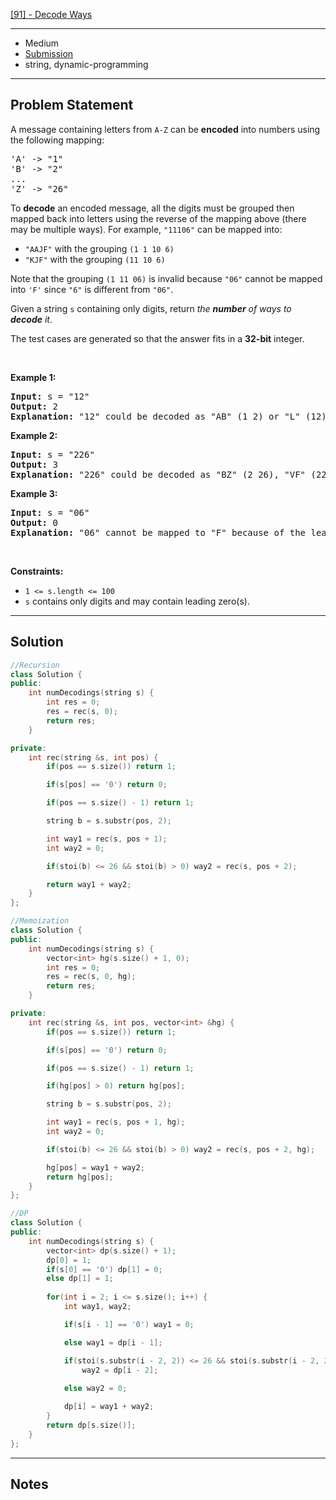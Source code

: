 [[91] - Decode Ways](https://leetcode.com/problems/decode-ways)

---

- Medium
- [Submission]()
- string, dynamic-programming

---

## Problem Statement

<p>A message containing letters from <code>A-Z</code> can be <strong>encoded</strong> into numbers using the following mapping:</p>

<pre>
&#39;A&#39; -&gt; &quot;1&quot;
&#39;B&#39; -&gt; &quot;2&quot;
...
&#39;Z&#39; -&gt; &quot;26&quot;
</pre>

<p>To <strong>decode</strong> an encoded message, all the digits must be grouped then mapped back into letters using the reverse of the mapping above (there may be multiple ways). For example, <code>&quot;11106&quot;</code> can be mapped into:</p>

<ul>
	<li><code>&quot;AAJF&quot;</code> with the grouping <code>(1 1 10 6)</code></li>
	<li><code>&quot;KJF&quot;</code> with the grouping <code>(11 10 6)</code></li>
</ul>

<p>Note that the grouping <code>(1 11 06)</code> is invalid because <code>&quot;06&quot;</code> cannot be mapped into <code>&#39;F&#39;</code> since <code>&quot;6&quot;</code> is different from <code>&quot;06&quot;</code>.</p>

<p>Given a string <code>s</code> containing only digits, return <em>the <strong>number</strong> of ways to <strong>decode</strong> it</em>.</p>

<p>The test cases are generated so that the answer fits in a <strong>32-bit</strong> integer.</p>

<p>&nbsp;</p>
<p><strong class="example">Example 1:</strong></p>

<pre>
<strong>Input:</strong> s = &quot;12&quot;
<strong>Output:</strong> 2
<strong>Explanation:</strong> &quot;12&quot; could be decoded as &quot;AB&quot; (1 2) or &quot;L&quot; (12).
</pre>

<p><strong class="example">Example 2:</strong></p>

<pre>
<strong>Input:</strong> s = &quot;226&quot;
<strong>Output:</strong> 3
<strong>Explanation:</strong> &quot;226&quot; could be decoded as &quot;BZ&quot; (2 26), &quot;VF&quot; (22 6), or &quot;BBF&quot; (2 2 6).
</pre>

<p><strong class="example">Example 3:</strong></p>

<pre>
<strong>Input:</strong> s = &quot;06&quot;
<strong>Output:</strong> 0
<strong>Explanation:</strong> &quot;06&quot; cannot be mapped to &quot;F&quot; because of the leading zero (&quot;6&quot; is different from &quot;06&quot;).
</pre>

<p>&nbsp;</p>
<p><strong>Constraints:</strong></p>

<ul>
	<li><code>1 &lt;= s.length &lt;= 100</code></li>
	<li><code>s</code> contains only digits and may contain leading zero(s).</li>
</ul>


---

## Solution

```cpp
//Recursion
class Solution {
public:
    int numDecodings(string s) {
        int res = 0;
        res = rec(s, 0);
        return res;
    }

private:
    int rec(string &s, int pos) {
        if(pos == s.size()) return 1;

        if(s[pos] == '0') return 0;

        if(pos == s.size() - 1) return 1;

        string b = s.substr(pos, 2);

        int way1 = rec(s, pos + 1);
        int way2 = 0;

        if(stoi(b) <= 26 && stoi(b) > 0) way2 = rec(s, pos + 2);

        return way1 + way2;
    }
};

//Memoization
class Solution {
public:
    int numDecodings(string s) {
        vector<int> hg(s.size() + 1, 0);
        int res = 0;
        res = rec(s, 0, hg);
        return res;
    }

private:
    int rec(string &s, int pos, vector<int> &hg) {
        if(pos == s.size()) return 1;

        if(s[pos] == '0') return 0;

        if(pos == s.size() - 1) return 1;

        if(hg[pos] > 0) return hg[pos];

        string b = s.substr(pos, 2);

        int way1 = rec(s, pos + 1, hg);
        int way2 = 0;

        if(stoi(b) <= 26 && stoi(b) > 0) way2 = rec(s, pos + 2, hg);

        hg[pos] = way1 + way2;
        return hg[pos];
    }
};

//DP
class Solution {
public:
    int numDecodings(string s) {
        vector<int> dp(s.size() + 1);
        dp[0] = 1;
        if(s[0] == '0') dp[1] = 0;
        else dp[1] = 1;
        
        for(int i = 2; i <= s.size(); i++) {
            int way1, way2;

            if(s[i - 1] == '0') way1 = 0;

            else way1 = dp[i - 1];

            if(stoi(s.substr(i - 2, 2)) <= 26 && stoi(s.substr(i - 2, 2)) > 0 && s[i - 2] != '0')
                way2 = dp[i - 2];
            
            else way2 = 0;

            dp[i] = way1 + way2;
        }
        return dp[s.size()];
    }
};
```

---

## Notes

